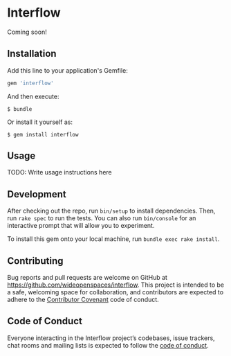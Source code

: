 # Interflow

Coming soon!

## Installation

Add this line to your application's Gemfile:

```ruby
gem 'interflow'
```

And then execute:

    $ bundle

Or install it yourself as:

    $ gem install interflow

## Usage

TODO: Write usage instructions here

## Development

After checking out the repo, run `bin/setup` to install dependencies. Then, run `rake spec` to run the tests. You can also run `bin/console` for an interactive prompt that will allow you to experiment.

To install this gem onto your local machine, run `bundle exec rake install`. 

## Contributing

Bug reports and pull requests are welcome on GitHub at https://github.com/wideopenspaces/interflow. This project is intended to be a safe, welcoming space for collaboration, and contributors are expected to adhere to the [Contributor Covenant](http://contributor-covenant.org) code of conduct.

## Code of Conduct

Everyone interacting in the Interflow project’s codebases, issue trackers, chat rooms and mailing lists is expected to follow the [code of conduct](https://github.com/wideopenspaces/interflow/blob/master/CODE_OF_CONDUCT.md).
